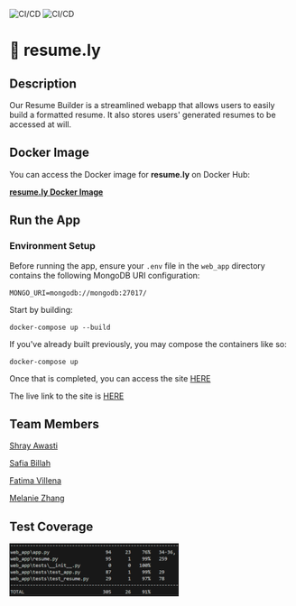 ![CI/CD](https://github.com/software-students-fall2024/5-final-five/actions/workflows/web-app.yml/badge.svg)
![CI/CD](https://github.com/software-students-fall2024/5-final-five/actions/workflows/deploy.yml/badge.svg)

# **📄 resume.ly**

## Description

Our Resume Builder is a streamlined webapp that allows users to easily build a formatted resume. It also stores users' generated resumes to be accessed at will.

## Docker Image

You can access the Docker image for **resume.ly** on Docker Hub:

[**resume.ly Docker Image**](https://hub.docker.com/r/fav2019/flask-app)

## Run the App

### Environment Setup

Before running the app, ensure your `.env` file in the `web_app` directory contains the following MongoDB URI configuration:

```
MONGO_URI=mongodb://mongodb:27017/
```

Start by building:

```
docker-compose up --build
```

If you've already built previously, you may compose the containers like so:

```
docker-compose up
```

Once that is completed, you can access the site [HERE](http://0.0.0.0:8080)


The live link to the site is [HERE](https://resume-builder-wwcqm.ondigitalocean.app/)


## Team Members

[Shray Awasti](https://github.com/shrayawasti)

[Safia Billah](https://github.com/safiabillah)

[Fatima Villena](https://github.com/favils)

[Melanie Zhang](https://github.com/melanie-y-zhang)

## Test Coverage

<img src="coverage.png" alt="coverage" width="300"/>
